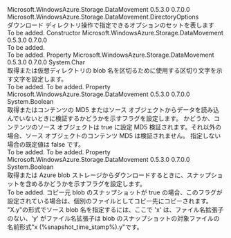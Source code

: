 <Type Name="DownloadDirectoryOptions" FullName="Microsoft.WindowsAzure.Storage.DataMovement.DownloadDirectoryOptions">
  <TypeSignature Language="C#" Value="public sealed class DownloadDirectoryOptions : Microsoft.WindowsAzure.Storage.DataMovement.DirectoryOptions" />
  <TypeSignature Language="ILAsm" Value=".class public auto ansi sealed beforefieldinit DownloadDirectoryOptions extends Microsoft.WindowsAzure.Storage.DataMovement.DirectoryOptions" />
  <TypeSignature Language="DocId" Value="T:Microsoft.WindowsAzure.Storage.DataMovement.DownloadDirectoryOptions" />
  <TypeSignature Language="VB.NET" Value="Public NotInheritable Class DownloadDirectoryOptions&#xA;Inherits DirectoryOptions" />
  <TypeSignature Language="F#" Value="type DownloadDirectoryOptions = class&#xA;    inherit DirectoryOptions" />
  <AssemblyInfo>
    <AssemblyName>Microsoft.WindowsAzure.Storage.DataMovement</AssemblyName>
    <AssemblyVersion>0.5.3.0</AssemblyVersion>
    <AssemblyVersion>0.7.0.0</AssemblyVersion>
  </AssemblyInfo>
  <Base>
    <BaseTypeName>Microsoft.WindowsAzure.Storage.DataMovement.DirectoryOptions</BaseTypeName>
  </Base>
  <Interfaces />
  <Docs>
    <summary>
            ダウンロード ディレクトリ操作で指定できるオプションのセットを表します
            </summary>
    <remarks>To be added.</remarks>
  </Docs>
  <Members>
    <Member MemberName=".ctor">
      <MemberSignature Language="C#" Value="public DownloadDirectoryOptions ();" />
      <MemberSignature Language="ILAsm" Value=".method public hidebysig specialname rtspecialname instance void .ctor() cil managed" />
      <MemberSignature Language="DocId" Value="M:Microsoft.WindowsAzure.Storage.DataMovement.DownloadDirectoryOptions.#ctor" />
      <MemberSignature Language="VB.NET" Value="Public Sub New ()" />
      <MemberType>Constructor</MemberType>
      <AssemblyInfo>
        <AssemblyName>Microsoft.WindowsAzure.Storage.DataMovement</AssemblyName>
        <AssemblyVersion>0.5.3.0</AssemblyVersion>
        <AssemblyVersion>0.7.0.0</AssemblyVersion>
      </AssemblyInfo>
      <Parameters />
      <Docs>
        <summary>To be added.</summary>
        <remarks>To be added.</remarks>
      </Docs>
    </Member>
    <Member MemberName="Delimiter">
      <MemberSignature Language="C#" Value="public char Delimiter { get; set; }" />
      <MemberSignature Language="ILAsm" Value=".property instance char Delimiter" />
      <MemberSignature Language="DocId" Value="P:Microsoft.WindowsAzure.Storage.DataMovement.DownloadDirectoryOptions.Delimiter" />
      <MemberSignature Language="VB.NET" Value="Public Property Delimiter As Char" />
      <MemberSignature Language="F#" Value="member this.Delimiter : char with get, set" Usage="Microsoft.WindowsAzure.Storage.DataMovement.DownloadDirectoryOptions.Delimiter" />
      <MemberType>Property</MemberType>
      <AssemblyInfo>
        <AssemblyName>Microsoft.WindowsAzure.Storage.DataMovement</AssemblyName>
        <AssemblyVersion>0.5.3.0</AssemblyVersion>
        <AssemblyVersion>0.7.0.0</AssemblyVersion>
      </AssemblyInfo>
      <ReturnValue>
        <ReturnType>System.Char</ReturnType>
      </ReturnValue>
      <Docs>
        <summary>
            取得または仮想ディレクトリの blob 名を区切るために使用する区切り文字を示す文字を設定します。
            </summary>
        <value>To be added.</value>
        <remarks>To be added.</remarks>
      </Docs>
    </Member>
    <Member MemberName="DisableContentMD5Validation">
      <MemberSignature Language="C#" Value="public bool DisableContentMD5Validation { get; set; }" />
      <MemberSignature Language="ILAsm" Value=".property instance bool DisableContentMD5Validation" />
      <MemberSignature Language="DocId" Value="P:Microsoft.WindowsAzure.Storage.DataMovement.DownloadDirectoryOptions.DisableContentMD5Validation" />
      <MemberSignature Language="VB.NET" Value="Public Property DisableContentMD5Validation As Boolean" />
      <MemberSignature Language="F#" Value="member this.DisableContentMD5Validation : bool with get, set" Usage="Microsoft.WindowsAzure.Storage.DataMovement.DownloadDirectoryOptions.DisableContentMD5Validation" />
      <MemberType>Property</MemberType>
      <AssemblyInfo>
        <AssemblyName>Microsoft.WindowsAzure.Storage.DataMovement</AssemblyName>
        <AssemblyVersion>0.5.3.0</AssemblyVersion>
        <AssemblyVersion>0.7.0.0</AssemblyVersion>
      </AssemblyInfo>
      <ReturnValue>
        <ReturnType>System.Boolean</ReturnType>
      </ReturnValue>
      <Docs>
        <summary>
            取得またはコンテンツの MD5 またはソース オブジェクトからデータを読み込んでいないときに検証するかどうかを示すフラグを設定します。
            かどうか、コンテンツのソース オブジェクトは true に設定 MD5 検証されます。それ以外の場合、ソース オブジェクトのコンテンツ MD5 は検証されません。
            指定しない場合の既定値は false です。
            </summary>
        <value>To be added.</value>
        <remarks>To be added.</remarks>
      </Docs>
    </Member>
    <Member MemberName="IncludeSnapshots">
      <MemberSignature Language="C#" Value="public bool IncludeSnapshots { get; set; }" />
      <MemberSignature Language="ILAsm" Value=".property instance bool IncludeSnapshots" />
      <MemberSignature Language="DocId" Value="P:Microsoft.WindowsAzure.Storage.DataMovement.DownloadDirectoryOptions.IncludeSnapshots" />
      <MemberSignature Language="VB.NET" Value="Public Property IncludeSnapshots As Boolean" />
      <MemberSignature Language="F#" Value="member this.IncludeSnapshots : bool with get, set" Usage="Microsoft.WindowsAzure.Storage.DataMovement.DownloadDirectoryOptions.IncludeSnapshots" />
      <MemberType>Property</MemberType>
      <AssemblyInfo>
        <AssemblyName>Microsoft.WindowsAzure.Storage.DataMovement</AssemblyName>
        <AssemblyVersion>0.5.3.0</AssemblyVersion>
        <AssemblyVersion>0.7.0.0</AssemblyVersion>
      </AssemblyInfo>
      <ReturnValue>
        <ReturnType>System.Boolean</ReturnType>
      </ReturnValue>
      <Docs>
        <summary>
            取得または Azure blob ストレージからダウンロードするときに、スナップショットを含めるかどうかを示すフラグを設定します。
            </summary>
        <value>To be added.</value>
        <remarks>
            コピー元 blob のスナップショットが true の場合、このフラグが設定されている場合は、個別のファイルとしてコピー先にコピーされます。 "X.y"の形式でソース blob 名を指定するには、ここで 'x' は、ファイル名拡張子のない、'y' がファイル名拡張子は blob のスナップショットの対象ファイルの名前形式"x (%snapshot_time_stamp%).y"です。
            </remarks>
      </Docs>
    </Member>
  </Members>
</Type>